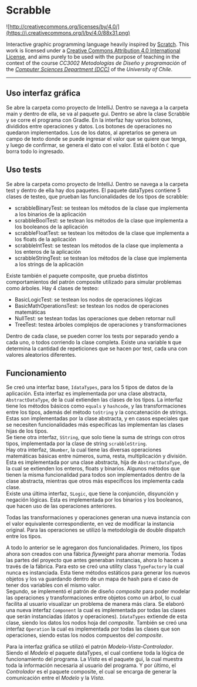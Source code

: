 # Scrabble

![http://creativecommons.org/licenses/by/4.0/](https://i.creativecommons.org/l/by/4.0/88x31.png)

Interactive graphic programming language heavily inspired by 
[Scratch](https://scratch.mit.edu).
This work is licensed under a
[Creative Commons Attribution 4.0 International License](http://creativecommons.org/licenses/by/4.0/), 
and aims purely to be used with the purpose of teaching in the context of the course 
_CC3002 Metodologías de Diseño y programación_ of the 
[_Computer Sciences Department (DCC)_](https://www.dcc.uchile.cl) of the 
_University of Chile_.

---

## Uso interfaz gráfica
Se abre la carpeta como proyecto de IntelliJ. Dentro se navega a la carpeta main y dentro de ella, se va
al paquete gui. Dentro se abre la clase Scrabble y se corre el programa con Gradle. En la interfaz hay
varios botones, divididos entre operaciones y datos. Los botones de operaciones no quedaron implementados.
Los de los datos, al apretarlos se genera un campo de texto donde se puede ingresar el valor que se quiere
que tenga, y luego de confirmar, se genera el dato con el valor. Está el botón `C` que borra todo lo ingresado.

## Uso tests
Se abre la carpeta como proyecto de IntelliJ. Dentro se navega a la carpeta test y dentro de ella hay dos 
paquetes. El paquete dataTypes contiene 5 clases de testeo, que prueban las funcionalidades de los tipos
de scrabble:
- scrabbleBinaryTest: se testean los métodos de la clase que implementa a los binarios de la aplicación
- scrabbleBoolTest: se testean los métodos de la clase que implementa a los booleanos de la aplicación
- scrabbleFloatTest: se testean los métodos de la clase que implementa a los floats de la aplicación
- scrabbleIntTest: se testean los métodos de la clase que implementa a los enteros de la aplicación
- scrabbleStringTest: se testean los métodos de la clase que implementa a los strings de la aplicación

Existe también el paquete composite, que prueba distintos comportamientos del patrón composite utilizado para simular
problemas como árboles. Hay 4 clases de testeo:
- BasicLogicTest: se testean los nodos de operaciones lógicas
- BasicMathOperationsTest: se testean los nodos de operaciones matemáticas
- NullTest: se testean todas las operaciones que deben retornar null
- TreeTest: testea árboles complejos de operaciones y transformaciones

Dentro de cada clase, se pueden correr los tests por separado yendo a cada uno, o todos corriendo la clase
completa. Existe una variable `N` que determina la cantidad de repeticiones que se hacen por test, cada una con
valores aleatorios diferentes.

## Funcionamiento
Se creó una interfaz base, `IdataTypes`, para los 5 tipos de datos de la aplicación. Esta interfaz es implementada por una clase
abstracta, `AbstractDataType`, de la cual extienden las clases de los tipos. La interfaz tiene los métodos básicos como `equals` y
`hashcode`, y las transformaciones entre los tipos, además del método `toString` y la concatenación de strings. Estas son 
implementadas por la clase abstracta, y en casos especiales que se necesiten funcionalidades más específicas las implementan las
clases hijas de los tipos.  
Se tiene otra interfaz, `SString`, que solo tiene la suma de strings con otros tipos, implementada por la clase de string 
`scrabbleString`.  
Hay otra interfaz, `SNumber`, la cual tiene las diversas operaciones matemáticas básicas entre números, suma, resta, multiplicación
y división. Esta es implementada por una clase abstracta, hija de `AbstractDataType`, de la cual se extienden los enteros, floats y
binarios. Algunos métodos que tienen la misma funcionalidad para todos son implementados dentro de la clase abstracta, mientras que
otros más específicos los implementa cada clase.  
Existe una última interfaz, `SLogic`, que tiene la conjunción, disyunción y negación lógicas. Esta es implementada por los binarios
y los booleanos, que hacen uso de las operaciones anteriores.

Todas las transformaciones y operaciones generan una nueva instancia con el valor equivalente correspondiente, en vez de modificar
la instancia original. Para las operaciones se utilizó la metodología de double dispatch entre los tipos.

A todo lo anterior se le agregaron dos funcionalidades. Primero, los tipos ahora son creados con una fábrica *flyweight*
para ahorrar memoria. Todas las partes del proyecto que antes generaban instancias, ahora lo hacen a través de la fábrica. 
Para esto se creó una utility class `TypeFactory` la cual nunca es instanciada. Esta tiene métodos estáticos para generar
los nuevos objetos y los va guardando dentro de un mapa de hash para el caso de tener dos variables con el mismo valor.  
Segundo, se implementó el patrón de diseño *composite* para poder modelar las operaciones y transformaciones entre
objetos como un árbol, lo cual facilita al usuario visualizar un problema de manera más clara. Se elaboró una nueva 
interfaz `Component` la cual es implementada por todas las clases que serán instanciadas (datos y operaciones). 
`IdataTypes` extiende de esta clase, siendo los datos los nodos hoja del *composite*. También se creó una interfaz
`Operation` la cual es implementada por todas las clases que son operaciones, siendo estas los nodos compuestos del
*composite*.

Para la interfaz gráfica se utilizó el patrón *Modelo-Vista-Controlador*. Siendo el *Modelo* el paquete dataTypes, el cual
contiene toda la lógica de funcionamiento del programa. La *Vista* es el paquete gui, la cual muestra toda la información
necesaria al usuario del programa. Y por último, el *Controlador* es el paquete composite, el cual se encarga de generar
la comunicación entre el *Modelo* y la *Vista*.
